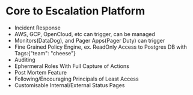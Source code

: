 # Core to Escalation Platform
- Incident Response
- AWS, GCP, OpenCloud, etc can trigger, can be managed
- Monitors(DataDog), and Pager Apps(Pager Duty) can trigger
- Fine Grained Policy Engine, ex. ReadOnly Access to Postgres DB with Tags:{"team": "cheese"}
- Auditing
- Ephermeral Roles With Full Capture of Actions
- Post Mortem Feature
- Following/Encouraging Principals of Least Access
- Customisable Internal/External Status Pages
